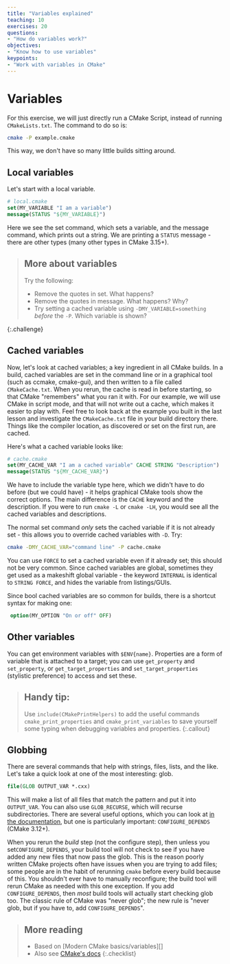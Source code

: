```yaml
---
title: "Variables explained"
teaching: 10
exercises: 20
questions:
- "How do variables work?"
objectives:
- "Know how to use variables"
keypoints:
- "Work with variables in CMake"
---
```



# Variables

For this exercise, we will just directly run a CMake Script, instead of running `CMakeLists.txt`. The command to do so is:

```bash
cmake -P example.cmake
```

This way, we don't have so many little builds sitting around. 

## Local variables

Let's start with a local variable.

```cmake
# local.cmake
set(MY_VARIABLE "I am a variable")
message(STATUS "${MY_VARIABLE}")
```

Here we see the set command, which sets a variable, and the message command, which prints out a string. We are printing a `STATUS` message - there are other types (many other types in CMake 3.15+).

> ## More about variables
> 
> Try the following:
> * Remove the quotes in set. What happens?
> * Remove the quotes in message. What happens? Why?
> * Try setting a cached variable using `-DMY_VARIABLE=something` *before* the `-P`. Which variable is shown?
> 
{:.challenge}


## Cached variables

Now, let's look at cached variables; a key ingredient in all CMake builds. In a build, cached variables are set in the command line or in a graphical tool (such as ccmake, cmake-gui), and then written to a file called `CMakeCache.txt`. When you rerun, the cache is read in before starting, so that CMake "remembers" what you ran it with. For our example, we will use CMake in script mode, and that will not write out a cache, which makes it easier to play with. Feel free to look back at the example you built in the last lesson and investigate the `CMakeCache.txt` file in your build directory there. Things like the compiler location, as discovered or set on the first run, are cached.


Here's what a cached variable looks like:

```cmake
# cache.cmake
set(MY_CACHE_VAR "I am a cached variable" CACHE STRING "Description")
message(STATUS "${MY_CACHE_VAR}")
```

We have to include the variable type here, which we didn't have to do before (but we could have) - it helps graphical CMake tools show the correct options. The main difference is the `CACHE` keyword and the description. If you were to run `cmake -L` or `cmake -LH`, you would see all the cached variables and descriptions.

The normal set command *only* sets the cached variable if it is not already set - this allows you to override cached variables with `-D`. Try:

```bash
cmake -DMY_CACHE_VAR="command line" -P cache.cmake
```

You can use `FORCE` to set a cached variable even if it already set; this should not be very common. Since cached variables are global, sometimes they get used as a makeshift global variable - the keyword `INTERNAL` is identical to `STRING FORCE`, and hides the variable from listings/GUIs.

Since bool cached variables are so common for builds, there is a shortcut syntax for making one:

```cmake
 option(MY_OPTION "On or off" OFF)
```

## Other variables

You can get environment variables with `$ENV{name}`. Properties are a form of variable that is attached to a target; you can use `get_property` and `set_property`, or `get_target_properties` and `set_target_properties` (stylistic preference) to access and set these.


> ## Handy tip:
> Use `include(CMakePrintHelpers)` to add the useful commands `cmake_print_properties` and `cmake_print_variables` to save yourself some typing when debugging variables and properties.
{:.callout}

## Globbing

There are several commands that help with strings, files, lists, and the like. Let's take a quick look at one of the most interesting: glob.

```cmake
file(GLOB OUTPUT_VAR *.cxx)
```

This will make a list of all files that match the pattern and put it into `OUTPUT_VAR`. You can also use `GLOB_RECURSE`, which will recurse subdirectories. There are several useful options, which you can look at [in the documentation](https://cmake.org/cmake/help/latest/command/file.html?highlight=glob#filesystem), but one is particularly important: `CONFIGURE_DEPENDS` (CMake 3.12+).

When you rerun the *build* step (not the configure step), then unless you set`CONFIGURE_DEPENDS`, your build tool will not check to see if you have added any new files that now pass the glob. This is the reason poorly written CMake projects often have issues when you are trying to add files; some people are in the habit of rerunning `cmake` before every build because of this. You shouldn't ever have to manually reconfigure; the build tool will rerun CMake as needed with this one exception. If you add `CONFIGURE_DEPENDS`, then *most* build tools will actually start checking glob too. The classic rule of CMake was "never glob"; the new rule is "never glob, but if you have to, add `CONFIGURE_DEPENDS`".

> ## More reading
> 
> * Based on [Modern CMake basics/variables][]
> * Also see [CMake's docs](https://cmake.org/cmake/help/latest/index.html)
{:.checklist}


[Modern CMake basics/variable]: https://cliutils.gitlab.io/modern-cmake/chapters/basics/variables.html